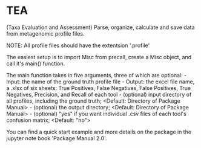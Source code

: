# TEA
(Taxa Evaluation and Assessment) Parse, organize, calculate and save data from metagenomic profile files.

NOTE: All profile files should have the extentsion '.profile'

The easiest setup is to import Misc from precall, create a Misc object, and call it's main() function.

The main function takes in five arguments, three of which are optional:
	- Input: the name of the ground truth profile file
	- Output: the excel file name, a .xlsx of six sheets: True Positives, False Negatives, False Positives, True Negatives, Precision, and Recall of each tool
	- (optional) input directory of all profiles, including the ground truth; <Default: Directory of Package Manual>
	- (optional) the output directory; <Default: Directory of Package Manual>
	- (optional) "yes" if you want individual .csv files of each tool's confusion matrix; <Default: "no">


You can find a quick start example and more details on the package in the jupyter note book 'Package Manual 2.0'.
